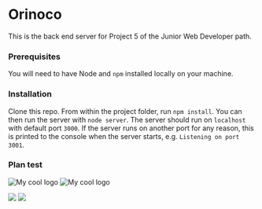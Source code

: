 # Orinoco #

This is the back end server for Project 5 of the Junior Web Developer path.

### Prerequisites ###

You will need to have Node and `npm` installed locally on your machine.

### Installation ###

Clone this repo. From within the project folder, run `npm install`. You 
can then run the server with `node server`. 
The server should run on `localhost` with default port `3000`. If the
server runs on another port for any reason, this is printed to the
console when the server starts, e.g. `Listening on port 3001`.

### Plan test ###

<img src="images/planTests-1.png" alt="My cool logo"/>
<img src="images/planTests-2.png" alt="My cool logo"/>

![](https://github.com/pia-noder/CharlotteAmiot_5_30112020/blob/master/images/planTests-1.png)
![](https://github.com/pia-noder/CharlotteAmiot_5_30112020/blob/master/images/planTests-2.png)